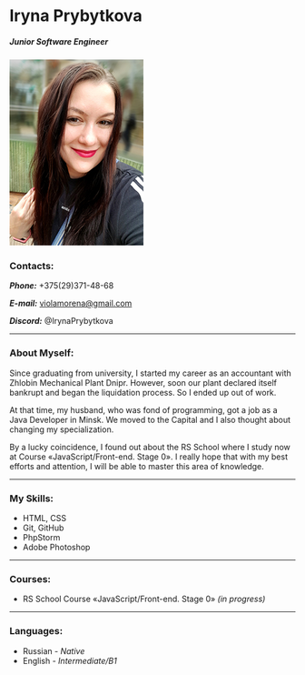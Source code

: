 # Iryna Prybytkova
##### _Junior Software Engineer_
![myfoto](myfoto1.jpg)
### Contacts:
**_Phone:_** +375(29)371-48-68

**_E-mail:_** violamorena@gmail.com

**_Discord:_** @IrynaPrybytkova

---
### About Myself:

Since graduating from university, I started my career as an accountant with Zhlobin Mechanical Plant Dnipr. However, soon our plant declared itself bankrupt and began the liquidation process. So I ended up out of work. 

At that time, my husband, who was fond of programming, got a job as a Java Developer in Minsk. We moved to the Capital and I also thought about changing my specialization.

By a lucky coincidence, I found out about the RS School where I study now at Course «JavaScript/Front-end. Stage 0». I really hope that with my best efforts and attention, I will be able to master this area of knowledge.

---
### My Skills:
* HTML, CSS
* Git, GitHub
* PhpStorm
* Adobe Photoshop

---
### Courses:
* RS School Course «JavaScript/Front-end. Stage 0» _(in progress)_

---
### Languages:
* Russian - _Native_
* English - _Intermediate/B1_

